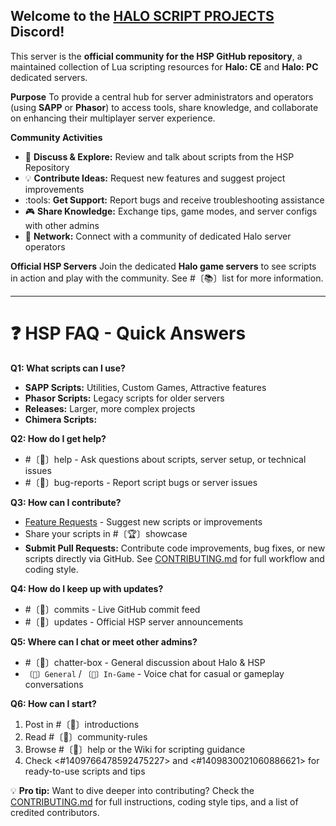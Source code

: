 ## Welcome to the [HALO SCRIPT PROJECTS](https://github.com/Chalwk/HALO-SCRIPT-PROJECTS) Discord!

This server is the **official community for the HSP GitHub repository**, a maintained collection of Lua scripting resources for **Halo: CE** and **Halo: PC** dedicated servers.

**Purpose**
To provide a central hub for server administrators and operators (using **SAPP** or **Phasor**) to access tools, share knowledge, and collaborate on enhancing their multiplayer server experience.

**Community Activities**

* :open_file_folder: **Discuss & Explore:** Review and talk about scripts from the HSP Repository
* :bulb: **Contribute Ideas:** Request new features and suggest project improvements
* :tools: **Get Support:** Report bugs and receive troubleshooting assistance
* :video_game: **Share Knowledge:** Exchange tips, game modes, and server configs with other admins
* :handshake: **Network:** Connect with a community of dedicated Halo server operators

**Official HSP Servers**
Join the dedicated **Halo game servers** to see scripts in action and play with the community.
See #〔📚〕list for more information.

---

# :question: HSP FAQ - Quick Answers

**Q1: What scripts can I use?**
* **SAPP Scripts:** Utilities, Custom Games, Attractive features
* **Phasor Scripts:** Legacy scripts for older servers
* **Releases:** Larger, more complex projects
* **Chimera Scripts:**

**Q2: How do I get help?**
* #〔🙋〕help - Ask questions about scripts, server setup, or technical issues
* #〔🐛〕bug-reports - Report script bugs or server issues

**Q3: How can I contribute?**
* [Feature Requests](https://github.com/Chalwk/HALO-SCRIPT-PROJECTS/issues/new?template=FEATURE_REQUEST.yaml) - Suggest new scripts or improvements
* Share your scripts in #〔🏆〕showcase
* **Submit Pull Requests:** Contribute code improvements, bug fixes, or new scripts directly via GitHub. See [CONTRIBUTING.md](https://github.com/Chalwk/HALO-SCRIPT-PROJECTS/blob/master/CONTRIBUTING.md) for full workflow and coding style.

**Q4: How do I keep up with updates?**
* #〔🔔〕commits - Live GitHub commit feed
* #〔🔔〕updates - Official HSP server announcements

**Q5: Where can I chat or meet other admins?**
* #〔💬〕chatter-box - General discussion about Halo & HSP
* `〔🎤〕General` / `〔🎤〕In-Game` - Voice chat for casual or gameplay conversations

**Q6: How can I start?**
1. Post in #〔👋〕introductions
2. Read #〔📕〕community-rules
3. Browse #〔🙋〕help or the Wiki for scripting guidance
4. Check <#1409766478592475227> and <#1409830021060886621> for ready-to-use scripts and tips

:bulb: **Pro tip:** Want to dive deeper into contributing? Check the [CONTRIBUTING.md](https://github.com/Chalwk/HALO-SCRIPT-PROJECTS/blob/master/CONTRIBUTING.md) for full instructions, coding style tips, and a list of credited contributors.